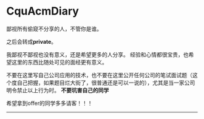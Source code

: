 # CquAcmDiary

鄙视所有偷窥不分享的人，不管你是谁。

之后会转成**private**。

我鄙视不鄙视也没有意义，还是希望更多的人分享。
经验和心情都很宝贵，也希望这里的东西比随处可见的面经更有意义。

不要在这里写自己公司应用的技术，也不要在这里公开任何公司的笔试面试题（这个度自己把握，如果题目烂大街了，很普通还是可以一说的），尤其是当一家公司明令禁止以上行为时。
**不要坑害自己的同学**

希望拿到offer的同学多多请客！！！

-----
